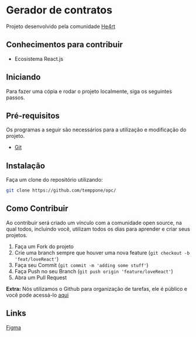 # Gerador de contratos

Projeto desenvolvido pela comunidade [He4rt](https://heartdevs.com/)

## Conhecimentos para contribuir

- Ecosistema React.js

## Iniciando

Para fazer uma cópia e rodar o projeto localmente, siga os seguintes passos.

## Pré-requisitos

Os programas a seguir são necessários para a utilização e modificação do projeto.

- [Git](https://git-scm.com/)

## Instalação

Faça um clone do repositório utilizando:

```sh
git clone https://github.com/temppone/opc/
```

## Como Contribuir

Ao contribuir será criado um vínculo com a comunidade open source, na qual todos, incluindo você, utilizam todos os dias para aprender e criar seus projetos.

1. Faça um Fork do projeto
2. Crie uma branch sempre que houver uma nova feature (`git checkout -b 'feat/loveReact'`)
3. Faça seu Commit (`git commit -m 'adding some stuff'`)
4. Faça Push no seu Branch (`git push origin 'feature/loveReact'`)
5. Abra um Pull Request

**Extra:** Nós utilizamos o Github para organização de tarefas, ele é público e você pode acessá-lo [aqui](https://github.com/temppone/opc/issues)

## Links

[Figma](https://www.figma.com/file/siyKHMSLlf7sMBWuuEQfuR/opc)
